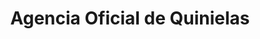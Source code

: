 ---
title: "Agencia Oficial de Quinielas"
url: /colonia-wanda/agencia-oficial-de-quinielas/
shop: Lotterie
---
